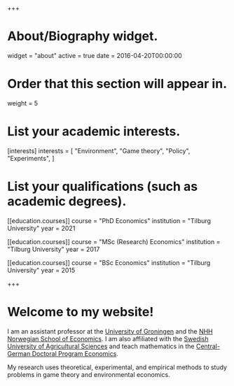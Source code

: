+++
# About/Biography widget.
widget = "about"
active = true
date = 2016-04-20T00:00:00

# Order that this section will appear in.
weight = 5

# List your academic interests.
[interests]
  interests = [
    "Environment",
    "Game theory",
    "Policy",
    "Experiments",
  ]

# List your qualifications (such as academic degrees).
  
  [[education.courses]]
  course = "PhD Economics"
  institution = "Tilburg University"
  year = 2021
  
[[education.courses]]
  course = "MSc (Research) Economics"
  institution = "Tilburg University"
  year = 2017

[[education.courses]]
  course = "BSc Economics"
  institution = "Tilburg University"
  year = 2015
 
+++

# Welcome to my website!
I am an assistant professor at the [University of Groningen](https://www.rug.nl/feb/organization/departments/eef/) and the [NHH Norwegian School of Economics](https://www.nhh.no/en/departments/business-and-management-science/). I am also affiliated with the [Swedish University of Agricultural Sciences](https://www.slu.se/en/departments/economics/) and teach mathematics in the [Central-German Doctoral Program Economics](http://cgde.wifa.uni-leipzig.de/3455-2/).

My research uses theoretical, experimental, and empirical methods to study problems in game theory and environmental economics.



